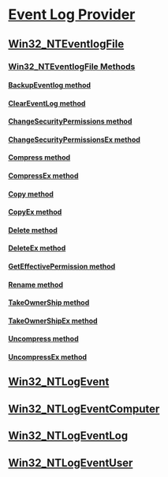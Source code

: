 # [Event Log Provider](event-log-provider.md)
## [Win32_NTEventlogFile](win32-nteventlogfile.md)
### [Win32_NTEventlogFile Methods](win32-nteventlogfile-methods.md)
#### [BackupEventlog method](backupeventlog-method-in-class-win32-nteventlogfile.md)
#### [ClearEventLog method](cleareventlog-method-in-class-win32-nteventlogfile.md)
#### [ChangeSecurityPermissions method](changesecuritypermissions-method-in-class-win32-nteventlogfile.md)
#### [ChangeSecurityPermissionsEx method](changesecuritypermissionsex-method-in-class-win32-nteventlogfile.md)
#### [Compress method](compress-method-in-class-win32-nteventlogfile.md)
#### [CompressEx method](compressex-method-in-class-win32-nteventlogfile.md)
#### [Copy method](copy-method-in-class-win32-nteventlogfile.md)
#### [CopyEx method](copyex-method-in-class-win32-nteventlogfile.md)
#### [Delete method](delete-method-in-class-win32-nteventlogfile.md)
#### [DeleteEx method](deleteex-method-in-class-win32-nteventlogfile.md)
#### [GetEffectivePermission method](geteffectivepermission-method-in-class-win32-nteventlogfile.md)
#### [Rename method](rename-method-in-class-win32-nteventlogfile.md)
#### [TakeOwnerShip method](takeownership-method-in-class-win32-nteventlogfile.md)
#### [TakeOwnerShipEx method](takeownershipex-method-in-class-win32-nteventlogfile.md)
#### [Uncompress method](uncompress-method-in-class-win32-nteventlogfile.md)
#### [UncompressEx method](uncompressex-method-in-class-win32-nteventlogfile.md)
## [Win32_NTLogEvent](win32-ntlogevent.md)
## [Win32_NTLogEventComputer](win32-ntlogeventcomputer.md)
## [Win32_NTLogEventLog](win32-ntlogeventlog.md)
## [Win32_NTLogEventUser](win32-ntlogeventuser.md)

